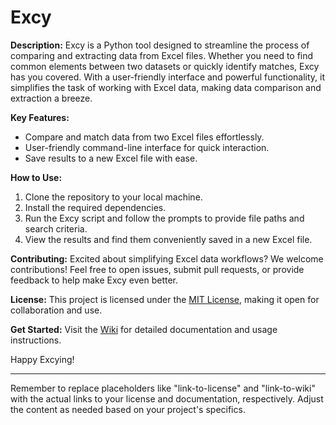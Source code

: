 # Excy

**Description:**
Excy is a Python tool designed to streamline the process of comparing and extracting data from Excel files. Whether you need to find common elements between two datasets or quickly identify matches, Excy has you covered. With a user-friendly interface and powerful functionality, it simplifies the task of working with Excel data, making data comparison and extraction a breeze.

**Key Features:**
- Compare and match data from two Excel files effortlessly.
- User-friendly command-line interface for quick interaction.
- Save results to a new Excel file with ease.

**How to Use:**
1. Clone the repository to your local machine.
2. Install the required dependencies.
3. Run the Excy script and follow the prompts to provide file paths and search criteria.
4. View the results and find them conveniently saved in a new Excel file.

**Contributing:**
Excited about simplifying Excel data workflows? We welcome contributions! Feel free to open issues, submit pull requests, or provide feedback to help make Excy even better.

**License:**
This project is licensed under the [MIT License](link-to-license), making it open for collaboration and use.

**Get Started:**
Visit the [Wiki](link-to-wiki) for detailed documentation and usage instructions.

Happy Excying!

---

Remember to replace placeholders like "link-to-license" and "link-to-wiki" with the actual links to your license and documentation, respectively. Adjust the content as needed based on your project's specifics.
